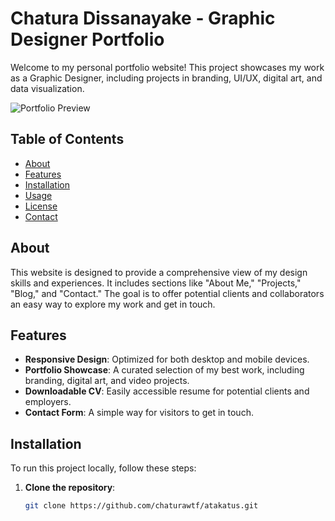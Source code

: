 # Chatura Dissanayake - Graphic Designer Portfolio

Welcome to my personal portfolio website! This project showcases my work as a Graphic Designer, including projects in branding, UI/UX, digital art, and data visualization.

![Portfolio Preview](https://github.com/chaturawtf/atakatus/raw/c778379ab3dca20a0f1376ee60e85cb12ddcb49a/assets/images/about/CHE_3884-scaled.jpg)

## Table of Contents

- [About](#about)
- [Features](#features)
- [Installation](#installation)
- [Usage](#usage)
- [License](#license)
- [Contact](#contact)

## About

This website is designed to provide a comprehensive view of my design skills and experiences. It includes sections like "About Me," "Projects," "Blog," and "Contact." The goal is to offer potential clients and collaborators an easy way to explore my work and get in touch.

## Features

- **Responsive Design**: Optimized for both desktop and mobile devices.
- **Portfolio Showcase**: A curated selection of my best work, including branding, digital art, and video projects.
- **Downloadable CV**: Easily accessible resume for potential clients and employers.
- **Contact Form**: A simple way for visitors to get in touch.

## Installation

To run this project locally, follow these steps:

1. **Clone the repository**:
   ```bash
   git clone https://github.com/chaturawtf/atakatus.git
